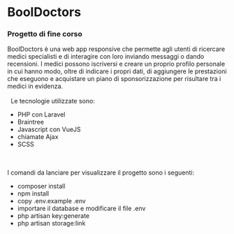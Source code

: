 # BoolDoctors
### Progetto di fine corso
BoolDoctors è una web app responsive che permette agli utenti di ricercare medici specialisti e di interagire con loro inviando messaggi o dando recensioni. I medici possono iscriversi e creare un proprio profilo personale in cui hanno modo, oltre di indicare i propri dati, di aggiungere le prestazioni che eseguono e acquistare un piano di sponsorizzazione per risultare tra i medici in evidenza.
\
&nbsp;
\
&nbsp;
Le tecnologie utilizzate sono:
* PHP con Laravel
* Braintree
* Javascript con VueJS
* chiamate Ajax
* SCSS
\
&nbsp;
\
&nbsp;

I comandi da lanciare per visualizzare il progetto sono i seguenti:
* composer install
* npm install
* copy .env.example .env 
* importare il database e modificare il file .env
* php artisan key:generate
* php artisan storage:link



